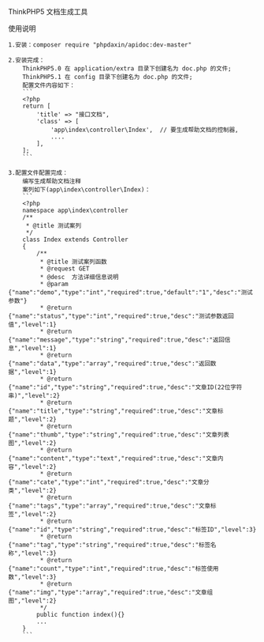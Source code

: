 ThinkPHP5 文档生成工具

使用说明

    1.安装：composer require "phpdaxin/apidoc:dev-master"
    
    2.安装完成：
        ThinkPHP5.0 在 application/extra 目录下创建名为 doc.php 的文件;
        ThinkPHP5.1 在 config 目录下创建名为 doc.php 的文件;
        配置文件内容如下：
        ```
        <?php
        return [
            'title' => "接口文档",
            'class' => [
                'app\index\controller\Index',  // 要生成帮助文档的控制器, 
                ....
            ],
        ];
        ```

    3.配置文件配置完成：
        编写生成帮助文档注释
        案列如下(app\index\controller\Index)：
        ```
        <?php
        namespace app\index\controller
        /**
         * @title 测试案列
         */
        class Index extends Controller
        {
            /**
             * @title 测试案列函数
             * @request GET
             * @desc  方法详细信息说明
             * @param {"name":"demo","type":"int","required":true,"default":"1","desc":"测试参数"}
             * @return {"name":"status","type":"int","required":true,"desc":"测试参数返回值","level":1}
             * @return {"name":"message","type":"string","required":true,"desc":"返回信息","level":1}
             * @return {"name":"data","type":"array","required":true,"desc":"返回数据","level":1}
             * @return {"name":"id","type":"string","required":true,"desc":"文章ID(22位字符串)","level":2}
             * @return {"name":"title","type":"string","required":true,"desc":"文章标题","level":2}
             * @return {"name":"thumb","type":"string","required":true,"desc":"文章列表图","level":2}
             * @return {"name":"content","type":"text","required":true,"desc":"文章内容","level":2}
             * @return {"name":"cate","type":"int","required":true,"desc":"文章分类","level":2}
             * @return {"name":"tags","type":"array","required":true,"desc":"文章标签","level":2}
             * @return {"name":"id","type":"string","required":true,"desc":"标签ID","level":3}
             * @return {"name":"tag","type":"string","required":true,"desc":"标签名称","level":3}
             * @return {"name":"count","type":"int","required":true,"desc":"标签使用数","level":3}
             * @return {"name":"img","type":"array","required":true,"desc":"文章组图","level":2}
             */
            public function index(){}
            ...
        }
        ```
